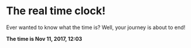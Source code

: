 # The real time clock!

Ever wanted to know what the time is? Well, your journey is about to end!

**The time is Nov 11, 2017, 12:03**
